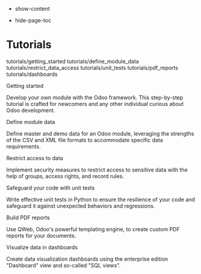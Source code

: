   - show-content

  - hide-page-toc

# Tutorials

<div class="toctree" data-titlesonly="">

tutorials/getting\_started tutorials/define\_module\_data
tutorials/restrict\_data\_access tutorials/unit\_tests
tutorials/pdf\_reports tutorials/dashboards

</div>

<div class="cards">

<div class="card" target="tutorials/getting_started" data-tag="Beginner" data-large="">

Getting started

Develop your own module with the Odoo framework. This step-by-step
tutorial is crafted for newcomers and any other individual curious about
Odoo development.

</div>

<div class="card" target="tutorials/define_module_data" data-tag="Beginner">

Define module data

Define master and demo data for an Odoo module, leveraging the strengths
of the CSV and XML file formats to accommodate specific data
requirements.

</div>

<div class="card" target="tutorials/restrict_data_access" data-tag="Beginner">

Restrict access to data

Implement security measures to restrict access to sensitive data with
the help of groups, access rights, and record rules.

</div>

<div class="card" target="tutorials/unit_tests" data-tag="Beginner">

Safeguard your code with unit tests

Write effective unit tests in Python to ensure the resilience of your
code and safeguard it against unexpected behaviors and regressions.

</div>

<div class="card" target="tutorials/pdf_reports">

Build PDF reports

Use QWeb, Odoo's powerful templating engine, to create custom PDF
reports for your documents.

</div>

<div class="card" target="tutorials/dashboards">

Visualize data in dashboards

Create data visualization dashboards using the enterprise edition
"Dashboard" view and so-called "SQL views".

</div>

</div>
